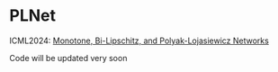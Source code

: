 # PLNet
ICML2024: [Monotone, Bi-Lipschitz, and Polyak-Lojasiewicz Networks](https://arxiv.org/abs/2402.01344)

Code will be updated very soon
